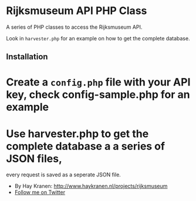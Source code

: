 Rijksmuseum API PHP Class
=========================
A series of PHP classes to access the Rijksmuseum API.

Look in `harvester.php` for an example on how to get the complete database.

Installation
------------
# Create a `config.php` file with your API key, check config-sample.php for an example
# Use harvester.php to get the complete database a a series of JSON files,
  every request is saved as a seperate JSON file.

* By Hay Kranen: http://www.haykranen.nl/projects/rijksmuseum
* [Follow me on Twitter](http://twitter.com/huskyr)